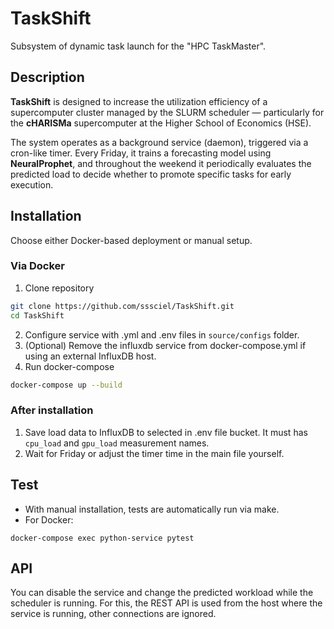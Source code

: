 # TaskShift
Subsystem of dynamic task launch for the "HPC TaskMaster".


## Description

**TaskShift** is designed to increase the utilization efficiency of a supercomputer cluster managed by the SLURM scheduler — particularly for the **cHARISMa** supercomputer at the Higher School of Economics (HSE).

The system operates as a background service (daemon), triggered via a cron-like timer. Every Friday, it trains a forecasting model using **NeuralProphet**, and throughout the weekend it periodically evaluates the predicted load to decide whether to promote specific tasks for early execution.


## Installation
Choose either Docker-based deployment or manual setup.
### Via Docker
1. Clone repository
```bash
git clone https://github.com/sssciel/TaskShift.git
cd TaskShift
```
2. Configure service with .yml and .env files in ``source/configs`` folder.
3. (Optional) Remove the influxdb service from docker-compose.yml if using an external InfluxDB host.
4. Run docker-compose
```bash
docker-compose up --build
```

### After installation
1. Save load data to InfluxDB to selected in .env file bucket. It must has ``cpu_load`` and ``gpu_load`` measurement names.
2. Wait for Friday or adjust the timer time in the main file yourself.

## Test
- With manual installation, tests are automatically run via make.
- For Docker:
```shell
docker-compose exec python-service pytest
```

## API
You can disable the service and change the predicted workload while the scheduler is running. For this, the REST API is used from the host where the service is running, other connections are ignored.